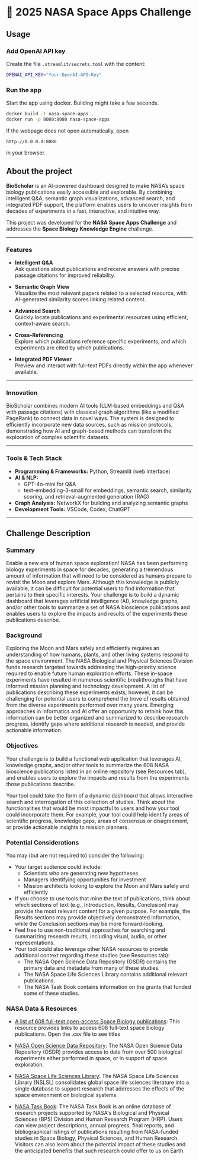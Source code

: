 # 🔭 2025 NASA Space Apps Challenge

## Usage
### Add OpenAI API key
Create the file `.streamlit/secrets.toml` with the content:
```bash
OPENAI_API_KEY="Your-OpenAI-API-Key"
```

### Run the app
Start the app using docker. Building might take a few seconds.
```bash
docker build -t nasa-space-apps .
docker run -p 8080:8080 nasa-space-apps
```

If the webpage does not open automatically, open 
```
http://0.0.0.0:8080
```
in your browser.


## About the project
**BioScholar** is an AI-powered dashboard designed to make NASA’s space biology publications easily accessible and explorable. By combining intelligent Q&A, semantic graph visualizations, advanced search, and integrated PDF support, the platform enables users to uncover insights from decades of experiments in a fast, interactive, and intuitive way.  

This project was developed for the **NASA Space Apps Challenge** and addresses the **Space Biology Knowledge Engine** challenge.

---

### Features

- **Intelligent Q&A**  
  Ask questions about publications and receive answers with precise passage citations for improved reliability.  

- **Semantic Graph View**  
  Visualize the most relevant papers related to a selected resource, with AI-generated similarity scores linking related content.  

- **Advanced Search**  
  Quickly locate publications and experimental resources using efficient, context-aware search.  

- **Cross-Referencing**  
  Explore which publications reference specific experiments, and which experiments are cited by which publications.  

- **Integrated PDF Viewer**  
  Preview and interact with full-text PDFs directly within the app whenever available.  

---

### Innovation

BioScholar combines modern AI tools (LLM-based embeddings and Q&A with passage citations) with classical graph algorithms (like a modified PageRank) to connect data in novel ways. The system is designed to efficiently incorporate new data sources, such as mission protocols, demonstrating how AI and graph-based methods can transform the exploration of complex scientific datasets.  

---

### Tools & Tech Stack

- **Programming & Frameworks:** Python, Streamlit (web interface)  
- **AI & NLP:**  
  - GPT-4o-mini for Q&A  
  - text-embedding-3-small for embeddings, semantic search, similarity scoring, and retrieval-augmented generation (RAG)  
- **Graph Analysis:** NetworkX for building and analyzing semantic graphs  
- **Development Tools:** VSCode, Codex, ChatGPT  

---








## Challenge Description
### Summary

Enable a new era of human space exploration! NASA has been performing biology experiments in space for decades, generating a tremendous amount of information that will need to be considered as humans prepare to revisit the Moon and explore Mars. Although this knowledge is publicly available, it can be difficult for potential users to find information that pertains to their specific interests. Your challenge is to build a dynamic dashboard that leverages artificial intelligence (AI), knowledge graphs, and/or other tools to summarize a set of NASA bioscience publications and enables users to explore the impacts and results of the experiments these publications describe.

### Background
Exploring the Moon and Mars safely and efficiently requires an understanding of how humans, plants, and other living systems respond to the space environment. The NASA Biological and Physical Sciences Division funds research targeted towards addressing the high-priority science required to enable future human exploration efforts. These in-space experiments have resulted in numerous scientific breakthroughs that have informed mission planning and technology development. A list of publications describing these experiments exists; however, it can be challenging for potential users to comprehend the trove of results obtained from the diverse experiments performed over many years. Emerging approaches in informatics and AI offer an opportunity to rethink how this information can be better organized and summarized to describe research progress, identify gaps where additional research is needed, and provide actionable information.

### Objectives
Your challenge is to build a functional web application that leverages AI, knowledge graphs, and/or other tools to summarize the 608 NASA bioscience publications listed in an online repository (see Resources tab), and enables users to explore the impacts and results from the experiments those publications describe.

Your tool could take the form of a dynamic dashboard that allows interactive search and interrogation of this collection of studies. Think about the functionalities that would be most impactful to users and how your tool could incorporate them. For example, your tool could help identify areas of scientific progress, knowledge gaps, areas of consensus or disagreement, or provide actionable insights to mission planners.

### Potential Considerations
You may (but are not required to) consider the following:

* Your target audience could include:
  * Scientists who are generating new hypotheses
  * Managers identifying opportunities for investment
  * Mission architects looking to explore the Moon and Mars safely and efficiently
* If you choose to use tools that mine the text of publications, think about which sections of text (e.g., Introduction, Results, Conclusion) may provide the most relevant content for a given purpose. For example, the Results sections may provide objectively demonstrated information, while the Conclusion sections may be more forward-looking.
* Feel free to use non-traditional approaches for searching and summarizing research results, including visual, audio, or other representations.
* Your tool could also leverage other NASA resources to provide additional context regarding these studies (see Resources tab):
  * The NASA Open Science Data Repository (OSDR) contains the primary data and metadata from many of these studies.
  * The NASA Space Life Sciences Library contains additional relevant publications.
  * The NASA Task Book contains information on the grants that funded some of these studies.

### NASA Data & Resources

* [A list of 608 full-text open-access Space Biology publications](https://github.com/jgalazka/SB_publications/tree/main): This resource provides links to access 608 full-text space biology publications. Open the .csv file to see titles

* [NASA Open Science Data Repository](https://www.nasa.gov/osdr/): The NASA Open Science Data Repository (OSDR) provides access to data from over 500 biological experiments either performed in space, or in support of space exploration.

* [NASA Space Life Sciences Library](https://public.ksc.nasa.gov/nslsl/): The NASA Space Life Sciences Library (NSLSL) consolidates global space life sciences literature into a single database to support research that addresses the effects of the space environment on biological systems.

* [NASA Task Book](https://taskbook.nasaprs.com/tbp/welcome.cfm): The NASA Task Book is an online database of research projects supported by NASA's Biological and Physical Sciences (BPS) Division and Human Research Program (HRP). Users can view project descriptions, annual progress, final reports, and bibliographical listings of publications resulting from NASA-funded studies in Space Biology, Physical Sciences, and Human Research. Visitors can also learn about the potential impact of these studies and the anticipated benefits that such research could offer to us on Earth.

